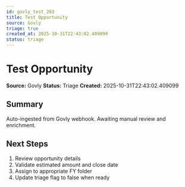 ```yaml
---
id: govly_test_283
title: Test Opportunity
source: Govly
triage: true
created_at: 2025-10-31T22:43:02.409099
status: triage
---
```


# Test Opportunity

**Source:** Govly
**Status:** Triage
**Created:** 2025-10-31T22:43:02.409099

## Summary

Auto-ingested from Govly webhook. Awaiting manual review and enrichment.

## Next Steps

1. Review opportunity details
2. Validate estimated amount and close date
3. Assign to appropriate FY folder
4. Update triage flag to false when ready
